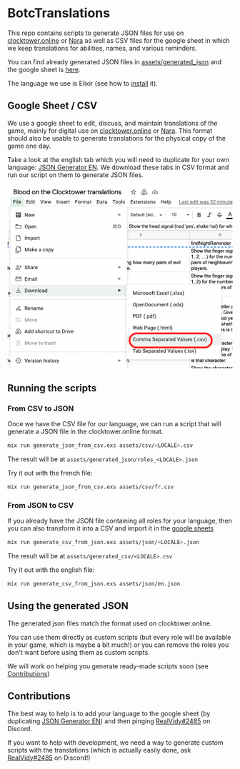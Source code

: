 # BotcTranslations

This repo contains scripts to generate JSON files for use on [clocktower.online](https://clocktower.online/) or [Nara](https://nara.fly.dev/) as well as CSV files for the google sheet in which we keep translations for abilities, names, and various reminders.

You can find already generated JSON files in [assets/generated_json](assets/generated_json) and the google sheet is [here](https://docs.google.com/spreadsheets/d/183HMp4ZgslxA4NtFVTXhY3xAbg7FIXZdmVnh9-4A_14/edit#gid=923580658).

The language we use is Elixir (see how to [install](https://elixir-lang.org/install.html#macos) it).

## Google Sheet / CSV

We use a google sheet to edit, discuss, and maintain translations of the game, mainly for digital use on [clocktower.online](https://clocktower.online/) or [Nara](https://nara.fly.dev/). This format should also be usable to generate translations for the physical copy of the game one day.

Take a look at the english tab which you will need to duplicate for your own language: [JSON Generator EN](https://docs.google.com/spreadsheets/d/183HMp4ZgslxA4NtFVTXhY3xAbg7FIXZdmVnh9-4A_14/edit#gid=1546765235). We download these tabs in CSV format and run our script on them to generate JSON files.

![](assets/images/download_tab_csv.png)

## Running the scripts

### From CSV to JSON

Once we have the CSV file for our language, we can run a script that will generate a JSON file in the clocktower.online format.

```bash
mix run generate_json_from_csv.exs assets/csv/<LOCALE>.csv
```

The result will be at `assets/generated_json/roles_<LOCALE>.json`

Try it out with the french file: 
```bash
mix run generate_json_from_csv.exs assets/csv/fr.csv
```

### From JSON to CSV

If you already have the JSON file containing all roles for your language, then you can also transform it into a CSV and import it in the [google sheets](https://docs.google.com/spreadsheets/d/183HMp4ZgslxA4NtFVTXhY3xAbg7FIXZdmVnh9-4A_14/edit#gid=923580658)

```bash
mix run generate_csv_from_json.exs assets/json/<LOCALE>.json
```

The result will be at `assets/generated_csv/<LOCALE>.csv`

Try it out with the english file: 
```bash
mix run generate_csv_from_json.exs assets/json/en.json
```

## Using the generated JSON

The generated json files match the format used on clocktower.online. 

You can use them directly as custom scripts (but every role will be available in your game, which is maybe a bit much!) or you can remove the roles you don't want before using them as custom scripts.

We will work on helping you generate ready-made scripts soon (see [Contributions](#contributions))

## Contributions

The best way to help is to add your language to the google sheet (by duplicating [JSON Generator EN](https://docs.google.com/spreadsheets/d/183HMp4ZgslxA4NtFVTXhY3xAbg7FIXZdmVnh9-4A_14/edit#gid=1546765235)) and then pinging [RealVidy#2485](https://discordapp.com/users/668940363196792849) on Discord.

If you want to help with development, we need a way to generate custom scripts with the translations (which is actually easily done, ask [RealVidy#2485](https://discordapp.com/users/668940363196792849) on Discord!)

